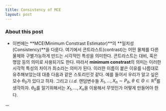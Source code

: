 ```yaml
---
title: Consistency of MCE
layout: post 
---
```


### About this post
- 이번에는 **MCE(Minimum Constrast Estimator)**의 **일치성(Consistency)**을 다룬다. 여기에서 콘트라스트(contrast)는 어떤 물체를 다른 물체와 구별가능하게 만드는 시각적인 특성을 의미한다. 콘트라스트는 대비, 혹은 명암 등의 의미로 사용되기도 한다. 따라서 **minimum constrast**의 의미는 이러한 시각적 특성의 차이가 최소라는 의미가 된다. 이러한 이름이 붙은 이유를 나름대로 유추해보았는데 대충 다음과 같은 스토리인것 같다. 예를 들어서 우리가 알고 싶은 모수 $\theta_0$가 있다고 하자. 그리고 *i.i.d.* 랜덤변수들 $X_1,\dots,X_n \sim P_{\theta}, ~ \theta \in \Theta \subset \mathbb{R}^d$를 생각하자. $\theta_0$를 알기위해서는 $X_1,\dots,X_n$을 이용해서 무엇인가 어떻게 만들어야 한다. 

ㅡ
